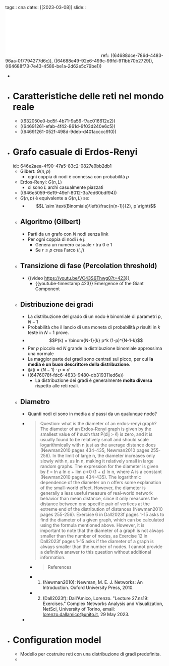 tags:: cna
date:: [[2023-03-08]]
slide:: ![ns06](../assets/ns06.pdf)
ref:: ((64688dce-786d-4483-96aa-0f7794277d6c)), ((64688e49-92e6-499c-99fd-911bb70b2729)), ((64688f73-7e43-4586-be1a-2d62e5c79be1))

-
- # Caratteristiche delle reti nel mondo reale
	- ((632050e0-bd5f-4b71-9a56-f7ac016612e2))
	- ((64691261-efab-4f42-861d-9f03d240e6c5))
	- ((64691261-052f-498d-9deb-d401acccc910))
- # Grafo casuale di Erdos-Renyi
  id:: 646e2aea-4f90-47a5-83c2-0827e9bb2db1
	- Gilbert: $G(n, p)$
		- ogni coppia di nodi è connessa con probabilità $p$
	- Erdos-Renyi: $G(n,L)$
		- ci sono $L$ archi casualmente piazzati
	- ((646e5059-6e19-49ef-8012-3a7ed60bdf94))
	- $G(n,p)$ è equivalente a $G(n,L)$ se:
		- $$L \sim \text{Binomiale}\left(\frac{n(n-1)}{2}, p \right)$$
	- ## Algoritmo (Gilbert)
		- Parti da un grafo con $N$ nodi senza link
		- Per ogni coppia di nodi $i$ e $j$:
			- Genera un numero casuale $r$ tra 0 e 1
			- Se $r \le p$ crea l'arco $(i, j)$
	- ## Transizione di fase (Percolation threshold)
		- {{video https://youtu.be/VC43S6Thwg0?t=423}}
			- {{youtube-timestamp 423}} Emergence of the Giant Component
	- ## Distribuzione dei gradi
		- La distribuzione del grado di un nodo è binomiale di parametri $p$, $N - 1$
		- Probabilità che il lancio di una moneta di probabilità $p$ risulti in $k$ teste in $N-1$ prove.
		- $$P(k) = \binom{N-1}{k} p^k (1-p)^{N-1-k}$$
		- Per $p$ piccolo ed $N$ grande la distribuzione binomiale approssima una normale
		- La maggior parte dei gradi sono centrati sul picco, per cui **la media è un buon descrittore della distribuzione**.
		- $\lang k \rang = (N-1) \cdot p = d$
		- ((6476078f-fdc6-4633-9480-db319311ed6e))
			- La distribuzione dei gradi è generalmente **molto diversa** rispetto alle reti reali.
	- ## Diametro
		- Quanti nodi ci sono in media a $d$ passi da un qualunque nodo?
		- > Question: what is the diameter of an erdos-renyi graph?
		  > The diameter of an Erdos-Renyi graph is given by the smallest value of ℓ such that P(dij > ℓ) is zero, and it is usually found to be relatively small and should scale logarithmically with n just as the average distance does (Newman2010 pages 434-435, Newman2010 pages 255-256). In the limit of large n, the diameter increases only slowly with n, as ln n, making it relatively small in large random graphs. The expression for the diameter is given by ℓ = ln a ln c + lim ϵ→0 (1 + ϵ) ln n, where A is a constant (Newman2010 pages 434-435). The logarithmic dependence of the diameter on n offers some explanation of the small-world effect. However, the diameter is generally a less useful measure of real-world network behavior than mean distance, since it only measures the distance between one specific pair of vertices at the extreme end of the distribution of distances (Newman2010 pages 255-256).
		  > Exercise 6 in Dall2023f pages 1-15 asks to find the diameter of a given graph, which can be calculated using the formula mentioned above. However, it is important to note that the diameter of a graph is not always smaller than the number of nodes, as Exercise 12 in Dall2023f pages 1-15 asks if the diameter of a graph is always smaller than the number of nodes. I cannot provide a definitive answer to this question without additional information.
			- > References
			- 1. (Newman2010): Newman, M. E. J. Networks: An Introduction. Oxford University Press, 2010.
			- 2. (Dall2023f): Dall'Amico, Lorenzo. "Lecture 27.ns19: Exercises." Complex Networks Analysis and Visualization, NetSci, University of Torino, email: lorenzo.dallamico@unito.it, 29 May 2023.
		-
- # Configuration model
	- Modello per costruire reti con una distribuzione di gradi predefinita.
	-
